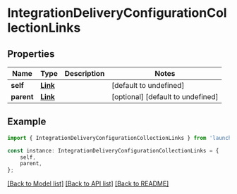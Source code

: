 # IntegrationDeliveryConfigurationCollectionLinks


## Properties

Name | Type | Description | Notes
------------ | ------------- | ------------- | -------------
**self** | [**Link**](Link.md) |  | [default to undefined]
**parent** | [**Link**](Link.md) |  | [optional] [default to undefined]

## Example

```typescript
import { IntegrationDeliveryConfigurationCollectionLinks } from 'launchdarkly-api-typescript';

const instance: IntegrationDeliveryConfigurationCollectionLinks = {
    self,
    parent,
};
```

[[Back to Model list]](../README.md#documentation-for-models) [[Back to API list]](../README.md#documentation-for-api-endpoints) [[Back to README]](../README.md)

